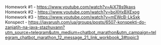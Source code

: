 Homework #1 - https://www.youtube.com/watch?v=AiX78s9kaxs
Homework #2 - https://www.youtube.com/watch?v=boXHxBXExog
Homework #3 - https://www.youtube.com/watch?v=mEWcB-LkSxk
Konspect - https://javarush.com/ua/groups/posts/6507-konspekti-do-zanjatjh-na-java-stazhuvann?utm_source=telegram&utm_medium=chatbot_marathon&utm_campaign=telegram_chatbot_marathon_12_message_21_link_workbook_3#topic3
